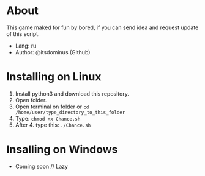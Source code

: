 # About
This game maked for fun by bored, if you can send idea and request update of this script.

- Lang: ru
- Author: @itsdominus (Github)

# Installing on Linux

1. Install python3 and download this repository.
2. Open folder.
3. Open terminal on folder or ```cd /home/user/type_directory_to_this_folder```
4. Type: ```chmod +x Chance.sh```
5. After 4. type this: ```./Chance.sh```

# Insalling on Windows

- Coming soon // Lazy
